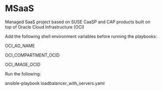 # MSaaS
Managed SaaS project based on SUSE CaaSP and CAP products built on top of Oracle Cloud Infrastructure (OCI)

Add the following shell environment variables before running the playbooks:

OCI_AD_NAME 

OCI_COMPARTMENT_OCID 

OCI_IMAGE_OCID

Run the following: 


ansible-playbook loadbalancer_with_servers.yaml    




